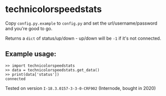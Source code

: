 # technicolorspeedstats

Copy `config.py.example` to `config.py` and set the url/username/password and you're good to go.

Returns a `dict` of status/up/down - up/down will be `-1` if it's not connected.

## Example usage:

    >> import technicolorspeedstats
    >> data = technicolorspeedstats.get_data()
    >> print(data['status'])
    connected

Tested on version `I-18.3.0157-3-3-0-CRF902` (Internode, bought in 2020)